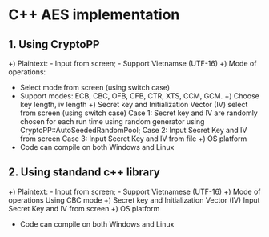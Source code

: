 # C++ AES implementation

## 1. Using CryptoPP
+) Plaintext: 
    - Input from screen;
    - Support Vietnamse (UTF-16)
+) Mode of operations:
  - Select mode from screen (using switch case)
  - Support modes:  ECB, CBC, OFB, CFB, CTR, XTS, CCM, GCM.
+) Choose key length, iv length
+) Secret key and Initialization Vector (IV)
   select from screen (using switch case)
  Case 1: Secret key and IV are randomly chosen for each run time using random generator using CryptoPP::AutoSeededRandomPool;
  Case 2: Input Secret Key and IV from screen
  Case 3: Input Secret Key and IV from file
+) OS platform
  - Code can compile on both Windows and Linux

## 2. Using standand c++ library
+) Plaintext: 
    - Input from screen;
    - Support Vietnamese (UTF-16)
+) Mode of operations
     Using CBC mode
+) Secret key and Initialization Vector (IV)
     Input Secret Key and IV from screen
+) OS platform
  - Code can compile on both Windows and Linux
